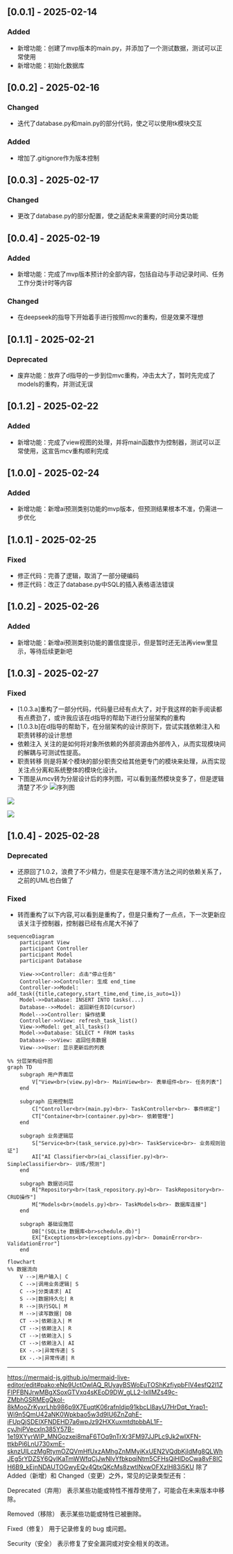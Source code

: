 ## [0.0.1] - 2025-02-14
### Added
- 新增功能：创建了mvp版本的main.py，并添加了一个测试数据，测试可以正常使用
- 新增功能：初始化数据库

## [0.0.2] - 2025-02-16
### Changed
- 迭代了database.py和main.py的部分代码，使之可以使用tk模块交互
### Added
- 增加了.gitignore作为版本控制

## [0.0.3] - 2025-02-17
### Changed
- 	更改了database.py的部分配置，使之适配未来需要的时间分类功能

## [0.0.4] - 2025-02-19
### Added
- 新增功能：完成了mvp版本预计的全部内容，包括自动与手动记录时间、任务工作分类计时等内容
### Changed
- 在deepseek的指导下开始着手进行按照mvc的重构，但是效果不理想

## [0.1.1] - 2025-02-21
### Deprecated
- 废弃功能：放弃了d指导的一步到位mvc重构，冲击太大了，暂时先完成了models的重构，并测试无误

## [0.1.2] - 2025-02-22
### Added
- 新增功能：完成了view视图的处理，并将main函数作为控制器，测试可以正常使用，这宣告mcv重构顺利完成

## [1.0.0] - 2025-02-24
### Added
- 新增功能：新增ai预测类别功能的mvp版本，但预测结果根本不准，仍需进一步优化

## [1.0.1] - 2025-02-25
### Fixed
- 修正代码：完善了逻辑，取消了一部分硬编码
- 修正代码：改正了database.py中SQL的插入表格语法错误

## [1.0.2] - 2025-02-26
### Added
- 新增功能：新增ai预测类别功能的置信度提示，但是暂时还无法再view里显示，等待后续更新吧

## [1.0.3] - 2025-02-27
### Fixed
- [1.0.3.a]重构了一部分代码，代码量已经有点大了，对于我这样的新手阅读都有点费劲了，或许我应该在d指导的帮助下进行分层架构的重构
- [1.0.3.b]在d指导的帮助下，在分层架构的设计原则下，尝试实践依赖注入和职责转移的设计思想
- 依赖注入 关注的是如何将对象所依赖的外部资源由外部传入，从而实现模块间的解耦与可测试性提高。
- 职责转移 则是将某个模块的部分职责交给其他更专门的模块来处理，从而实现关注点分离和系统整体的模块化设计。
- 下图是从mcv转为分层设计后的序列图，可以看到虽然模块变多了，但是逻辑清楚了不少
![序列图](assets/UML-diagram/UML-dia1/mermaid-diagram-2025-03-01-155215.svg)

![](assets/UML-diagram/UML-dia2/mermaid-diagram-2025-03-01-162441.svg)


![](assets/UML-diagram/UML-dia3/mermaid-diagram-2025-03-01-162623.svg)
## [1.0.4] - 2025-02-28
### Deprecated
- 还原回了1.0.2，浪费了不少精力，但是实在是理不清方法之间的依赖关系了，之前的UML也白做了
### Fixed
- 转而重构了以下内容,可以看到是重构了，但是只重构了一点点，下一次更新应该关注于控制器，控制器已经有点尾大不掉了

```mermaid
sequenceDiagram
    participant View
    participant Controller
    participant Model
    participant Database
    
    View->>Controller: 点击"停止任务"
    Controller->>Controller: 生成 end_time
    Controller->>Model: add_task({title,category,start_time,end_time,is_auto=1})
    Model->>Database: INSERT INTO tasks(...)
    Database-->>Model: 返回新任务ID(cursor)
    Model-->>Controller: 操作结果
    Controller->>View: refresh_task_list()
    View->>Model: get_all_tasks()
    Model->>Database: SELECT * FROM tasks
    Database-->>View: 返回任务数据
    View-->>User: 显示更新后的列表
```
```mermaid
%% 分层架构组件图
graph TD
    subgraph 用户界面层
        V["View<br>(view.py)<br>- MainView<br>- 表单组件<br>- 任务列表"]
    end

    subgraph 应用控制层
        C["Controller<br>(main.py)<br>- TaskController<br>- 事件绑定"]
        CT["Container<br>(container.py)<br>- 依赖管理"]
    end

    subgraph 业务逻辑层
        S["Service<br>(task_service.py)<br>- TaskService<br>- 业务规则验证"]
        AI["AI Classifier<br>(ai_classifier.py)<br>- SimpleClassifier<br>- 训练/预测"]
    end

    subgraph 数据访问层
        R["Repository<br>(task_repository.py)<br>- TaskRepository<br>- CRUD操作"]
        M["Models<br>(models.py)<br>- TaskModels<br>- 数据库连接"]
    end

    subgraph 基础设施层
        DB["(SQLite 数据库<br>schedule.db)"]
        EX["Exceptions<br>(exceptions.py)<br>- DomainError<br>- ValidationError"]
    end

```
```mermaid
flowchart
%% 数据流向
    V -->|用户输入| C
    C -->|调用业务逻辑| S
    C -->|分类请求| AI
    S -->|数据持久化| R
    R -->|执行SQL| M
    M -->|读写数据| DB
    CT -->|依赖注入| M
    CT -->|依赖注入| R
    CT -->|依赖注入| S
    CT -->|依赖注入| AI
    EX -.->|异常传递| S
    EX -.->|异常传递| R
```
---
https://mermaid-js.github.io/mermaid-live-editor/edit#pako:eNp9UctOwlAQ_RUyayBSWoEuTOShKzfiypbFlV4esfQ2l1ZFIPFBNJrwMBgXSoxGTVxq4sKEoD9DW_gLL2-IxllMZs49c-ZMbhGSRMEgQkol-8kMooZrKyxrLhb986p9X7EuqtK06rafnIdjp91kbcLl8ayU7HrDqt_Yrap1-Wi9n5QmU42aNK0Wpkbao5w3d9IU6ZnZqhE-iFUpQjSDElXFNDEHD7a6wpJz92HXXuxmtdtpbbAL1F-cyJhjPVecxln385Y57B-1e19XYyrWlP_MNGozxei8maF6TOq9nTrXr3FM97JJPLc9Jk2wIXFN-ttkbPi6LnU730xmE-sknzUILczMgRtymOZQVmHfUxzAMhgZnMMyiKxUEN2VQdbKjIdMg8QLWhJEg5rYDZSY6QyIKaTmWWfqCjJwNIvYfbkpqiNtm5CFHsQiHIDoCwa8vF8ICH6B9_kEjnNDAUTOGwyEQv4QtxQKcMs8zwtlNxwOFXzlH83i5KU
除了 Added（新增）和 Changed（变更）之外，常见的记录类型还有：

Deprecated（弃用）
表示某些功能或特性不推荐使用了，可能会在未来版本中移除。

Removed（移除）
表示某些功能或特性已被删除。

Fixed（修复）
用于记录修复的 bug 或问题。

Security（安全）
表示修复了安全漏洞或对安全相关的改进。